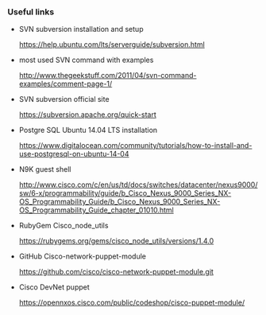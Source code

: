 ### Useful links 

* SVN subversion installation and setup

    https://help.ubuntu.com/lts/serverguide/subversion.html

* most used SVN command with examples

    http://www.thegeekstuff.com/2011/04/svn-command-examples/comment-page-1/

* SVN subversion official site

    https://subversion.apache.org/quick-start

* Postgre SQL Ubuntu 14.04 LTS installation

    https://www.digitalocean.com/community/tutorials/how-to-install-and-use-postgresql-on-ubuntu-14-04

* N9K guest shell

    http://www.cisco.com/c/en/us/td/docs/switches/datacenter/nexus9000/sw/6-x/programmability/guide/b_Cisco_Nexus_9000_Series_NX-OS_Programmability_Guide/b_Cisco_Nexus_9000_Series_NX-OS_Programmability_Guide_chapter_01010.html

* RubyGem Cisco_node_utils

    https://rubygems.org/gems/cisco_node_utils/versions/1.4.0

* GitHub Cisco-network-puppet-module

    https://github.com/cisco/cisco-network-puppet-module.git

* Cisco DevNet puppet

    https://opennxos.cisco.com/public/codeshop/cisco-puppet-module/
